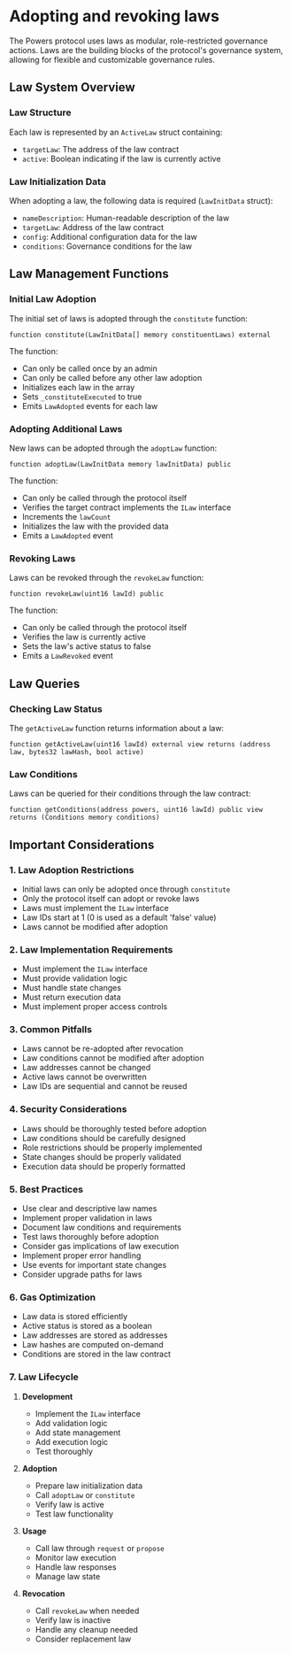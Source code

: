 # Adopting and revoking laws

The Powers protocol uses laws as modular, role-restricted governance actions. Laws are the building blocks of the protocol's governance system, allowing for flexible and customizable governance rules.

## Law System Overview

### Law Structure
Each law is represented by an `ActiveLaw` struct containing:
- `targetLaw`: The address of the law contract
- `active`: Boolean indicating if the law is currently active

### Law Initialization Data
When adopting a law, the following data is required (`LawInitData` struct):
- `nameDescription`: Human-readable description of the law
- `targetLaw`: Address of the law contract
- `config`: Additional configuration data for the law
- `conditions`: Governance conditions for the law

## Law Management Functions

### Initial Law Adoption
The initial set of laws is adopted through the `constitute` function:
```solidity
function constitute(LawInitData[] memory constituentLaws) external
```

The function:
- Can only be called once by an admin
- Can only be called before any other law adoption
- Initializes each law in the array
- Sets `_constituteExecuted` to true
- Emits `LawAdopted` events for each law

### Adopting Additional Laws
New laws can be adopted through the `adoptLaw` function:
```solidity
function adoptLaw(LawInitData memory lawInitData) public
```

The function:
- Can only be called through the protocol itself
- Verifies the target contract implements the `ILaw` interface
- Increments the `lawCount`
- Initializes the law with the provided data
- Emits a `LawAdopted` event

### Revoking Laws
Laws can be revoked through the `revokeLaw` function:
```solidity
function revokeLaw(uint16 lawId) public
```

The function:
- Can only be called through the protocol itself
- Verifies the law is currently active
- Sets the law's active status to false
- Emits a `LawRevoked` event

## Law Queries

### Checking Law Status
The `getActiveLaw` function returns information about a law:
```solidity
function getActiveLaw(uint16 lawId) external view returns (address law, bytes32 lawHash, bool active)
```

### Law Conditions
Laws can be queried for their conditions through the law contract:
```solidity
function getConditions(address powers, uint16 lawId) public view returns (Conditions memory conditions)
```

## Important Considerations

### 1. Law Adoption Restrictions
- Initial laws can only be adopted once through `constitute`
- Only the protocol itself can adopt or revoke laws
- Laws must implement the `ILaw` interface
- Law IDs start at 1 (0 is used as a default 'false' value)
- Laws cannot be modified after adoption

### 2. Law Implementation Requirements
- Must implement the `ILaw` interface
- Must provide validation logic
- Must handle state changes
- Must return execution data
- Must implement proper access controls

### 3. Common Pitfalls
- Laws cannot be re-adopted after revocation
- Law conditions cannot be modified after adoption
- Law addresses cannot be changed
- Active laws cannot be overwritten
- Law IDs are sequential and cannot be reused

### 4. Security Considerations
- Laws should be thoroughly tested before adoption
- Law conditions should be carefully designed
- Role restrictions should be properly implemented
- State changes should be properly validated
- Execution data should be properly formatted

### 5. Best Practices
- Use clear and descriptive law names
- Implement proper validation in laws
- Document law conditions and requirements
- Test laws thoroughly before adoption
- Consider gas implications of law execution
- Implement proper error handling
- Use events for important state changes
- Consider upgrade paths for laws

### 6. Gas Optimization
- Law data is stored efficiently
- Active status is stored as a boolean
- Law addresses are stored as addresses
- Law hashes are computed on-demand
- Conditions are stored in the law contract

### 7. Law Lifecycle
1. **Development**
   - Implement the `ILaw` interface
   - Add validation logic
   - Add state management
   - Add execution logic
   - Test thoroughly

2. **Adoption**
   - Prepare law initialization data
   - Call `adoptLaw` or `constitute`
   - Verify law is active
   - Test law functionality

3. **Usage**
   - Call law through `request` or `propose`
   - Monitor law execution
   - Handle law responses
   - Manage law state

4. **Revocation**
   - Call `revokeLaw` when needed
   - Verify law is inactive
   - Handle any cleanup needed
   - Consider replacement law
